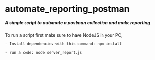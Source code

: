 # automate_reporting_postman
##### A simple script to automate a postman collection and make reporting


 To run a script first make sure to have NodeJS in your PC,

    - Install dependencies with this command: npm install

    - run a code: node server_report.js
    
